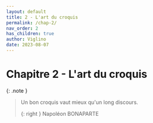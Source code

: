 ```yaml
---
layout: default
title: 2 - L'art du croquis
permalink: /chap-2/
nav_order: 2
has_children: true
author: Viglino
date: 2023-08-07
---
```

# Chapitre 2 - L'art du croquis

{: .note }
> Un bon croquis vaut mieux qu'un long discours.
>
> {: right }
> Napoléon BONAPARTE
